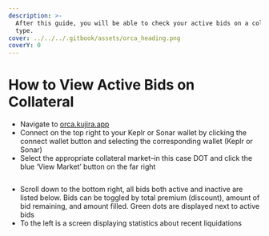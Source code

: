 ```yaml
---
description: >-
  After this guide, you will be able to check your active bids on a collateral
  type.
cover: ../../../.gitbook/assets/orca_heading.png
coverY: 0
---
```


# How to View Active Bids on Collateral

* Navigate to [orca.kujira.app](https://orca.kujira.app/)
* Connect on the top right to your Keplr or Sonar wallet by clicking the connect wallet button and selecting the corresponding wallet (Keplr or Sonar)
* Select the appropriate collateral market–in this case DOT and click the blue ‘View Market’ button on the far right

<figure><img src="https://lh6.googleusercontent.com/kkMUqdlcK5gS-YYgDbljxeVahit12kOHBt0MkBamAEEv-76AwpfXFwxaUCMEWOkGspMCJlAyNIKny1TkuPCo5en2X66BLGQP1hcs6-eFr_VStIBB2MdAJQ7ICbw5fud3cGKCBeaQ-n7bf8rZ2Q7zAVE" alt=""><figcaption></figcaption></figure>

* Scroll down to the bottom right, all bids both active and inactive are listed below. Bids can be toggled by total premium (discount), amount of bid remaining, and amount filled. Green dots are displayed next to active bids
* &#x20;To the left is a screen displaying statistics about recent liquidations&#x20;

<figure><img src="https://lh5.googleusercontent.com/ATZIMTgsY93SrJD-BnJqNND6UhDVZJfpNKJdz24cfHqI421gnP3sYJeHwIdx3FhQhntwRHsQIomCYAWaXJagZt1DpVsu29bvXOmhYl1i3QizICRwrPrZvpHfQG6YqQZ8-x5kD31YAJY0XnbcrfFofWo" alt=""><figcaption></figcaption></figure>
